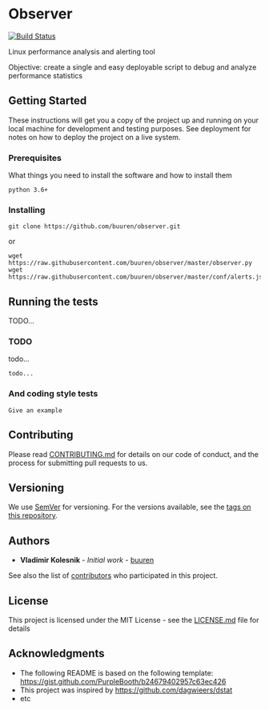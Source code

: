 # Observer

[![Build Status](https://travis-ci.org/buuren/observer.svg?branch=master)](https://travis-ci.org/buuren/observer)

Linux performance analysis and alerting tool

Objective: create a single and easy deployable script to debug and analyze performance statistics

## Getting Started

These instructions will get you a copy of the project up and running on your local machine for development and testing purposes. See deployment for notes on how to deploy the project on a live system.

### Prerequisites

What things you need to install the software and how to install them

```
python 3.6+
```

### Installing


```
git clone https://github.com/buuren/observer.git
```

or

```
wget https://raw.githubusercontent.com/buuren/observer/master/observer.py
wget https://raw.githubusercontent.com/buuren/observer/master/conf/alerts.json
```


## Running the tests

TODO...

### TODO

todo...

```
todo...
```

### And coding style tests


```
Give an example
```


## Contributing

Please read [CONTRIBUTING.md](CONTRIBUTING.md) for details on our code of conduct, and the process for submitting pull requests to us.

## Versioning

We use [SemVer](http://semver.org/) for versioning. For the versions available, see the [tags on this repository](https://github.com/buuren/observer/tags).

## Authors

* **Vladimir Kolesnik** - *Initial work* - [buuren](https://github.com/buuren)

See also the list of [contributors](https://github.com/buuren/observer/contributors) who participated in this project.

## License

This project is licensed under the MIT License - see the [LICENSE.md](LICENSE.md) file for details

## Acknowledgments

* The following README is based on the following template: https://gist.github.com/PurpleBooth/b24679402957c63ec426
* This project was inspired by https://github.com/dagwieers/dstat
* etc
